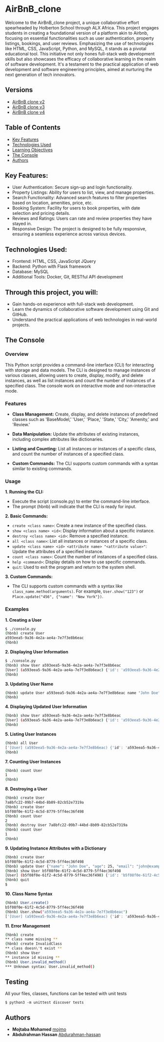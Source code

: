 # AirBnB_clone
Welcome to the AirBnB_clone project, a unique collaborative effort spearheaded by Holberton School through ALX Africa. This project engages students in creating a foundational version of a platform akin to Airbnb, focusing on essential functionalities such as user authentication, property listings, bookings, and user reviews. Emphasizing the use of technologies like HTML, CSS, JavaScript, Python, and MySQL, it stands as a pivotal educational tool. This initiative not only hones full-stack web development skills but also showcases the efficacy of collaborative learning in the realm of software development. It's a testament to the practical application of web development and software engineering principles, aimed at nurturing the next generation of tech innovators.

## Versions
- [AirBnB clone v2](https://github.com/mojmo/AirBnB_clone_v2)
- [AirBnB clone v3](https://github.com/Abdurahman-hassan/AirBnB_clone_v3)
- [AirBnB clone v4](https://github.com/Abdurahman-hassan/AirBnB_clone_v4)

## Table of Contents

- [Key Features](#key-features)
- [Technologies Used](technologies-used)
- [Learning Objectives](#learning-objectives)
- [The Console](#the-console)
- [Authors](#authors)


## Key Features:
- User Authentication: Secure sign-up and login functionality.
- Property Listings: Ability for users to list, view, and manage properties.
- Search Functionality: Advanced search features to filter properties based on location, amenities, price, etc.
- Booking System: Facility for users to book properties, with date selection and pricing details.
- Reviews and Ratings: Users can rate and review properties they have stayed in.
- Responsive Design: The project is designed to be fully responsive, ensuring a seamless experience across various devices.

## Technologies Used:

- Frontend: HTML, CSS, JavaScript JQuery
- Backend: Python with Flask framework
- Database: MySQL
- Additional Tools: Docker, Git, RESTful API development

## Through this project, you will:
- Gain hands-on experience with full-stack web development.
- Learn the dynamics of collaborative software development using Git and GitHub.
- Understand the practical applications of web technologies in real-world projects.

## The Console
### Overview
This Python script provides a command-line interface (CLI) for interacting with storage and data models. The CLI is designed to manage instances of various classes, allowing users to create, display, modify, and delete instances, as well as list instances and count the number of instances of a specified class. The console work on interactive mode and non-interactive mode.

### Features
- **Class Management:** Create, display, and delete instances of predefined classes such as 'BaseModel,' 'User,' 'Place,' 'State,' 'City,' 'Amenity,' and 'Review.'
- **Data Manipulation:** Update the attributes of existing instances, including complex attributes like dictionaries.
- **Listing and Counting:** List all instances or instances of a specific class, and count the number of instances of a specified class.

- **Custom Commands:** The CLI supports custom commands with a syntax similar to existing commands.

### Usage
**1. Running the CLI:**
- Execute the script (console.py) to enter the command-line interface.
- The prompt (hbnb) will indicate that the CLI is ready for input.

**2. Basic Commands:**
- `create <class name>`: Create a new instance of the specified class.
- `show <class name> <id>`: Display information about a specific instance.
- `destroy <class name> <id>`: Remove a specified instance.
- `all <class name>`: List all instances or instances of a specific class.
- `update <class name> <id> <attribute name> "<attribute value>"`: Update the attributes of a specified instance.
- `count <class name>`: Count the number of instances of a specified class.
- `help <command>`: Display details on how to use specific commands.
- `quit`: Used to exit the program and return to the system shell.

**3. Custom Commands:**
- The CLI supports custom commands with a syntax like  
`class_name.method(arguments)`. For example, `User.show("123")` or `Place.update("456", {"name": "New York"})`.

### Examples

**1. Creating a User**  
```bash
$ ./console.py
(hbnb) create User
a593eea5-9a36-4e2a-ae4a-7e7f3e8b6eac
(hbnb)
```

**2. Displaying User Information**  
```bash
$ ./console.py
(hbnb) show User a593eea5-9a36-4e2a-ae4a-7e7f3e8b6eac
[User] (a593eea5-9a36-4e2a-ae4a-7e7f3e8b6eac) {'id': 'a593eea5-9a36-4e2a-ae4a-7e7f3e8b6eac', 'created_at': datetime.datetime(2024, 1, 15, 12, 0, 0, 0), 'updated_at': datetime.datetime(2024, 1, 15, 12, 0, 0, 0)}
(hbnb)
```

**3. Updating User Name**
```bash
(hbnb) update User a593eea5-9a36-4e2a-ae4a-7e7f3e8b6eac name "John Doe"
(hbnb)
```

**4. Displaying Updated User Information**
```bash
(hbnb) show User a593eea5-9a36-4e2a-ae4a-7e7f3e8b6eac
[User] (a593eea5-9a36-4e2a-ae4a-7e7f3e8b6eac) {'id': 'a593eea5-9a36-4e2a-ae4a-7e7f3e8b6eac', 'created_at': datetime.datetime(2024, 1, 15, 12, 0, 0, 0), 'updated_at': datetime.datetime(2024, 1, 15, 12, 1, 0, 0), 'name': 'John Doe'}
(hbnb)
```

**5. Listing User Instances**
```bash
(hbnb) all User
['[User] (a593eea5-9a36-4e2a-ae4a-7e7f3e8b6eac) {'id': 'a593eea5-9a36-4e2a-ae4a-7e7f3e8b6eac', 'created_at': datetime.datetime(2024, 1, 15, 12, 0, 0, 0), 'updated_at': datetime.datetime(2024, 1, 15, 12, 1, 0, 0), 'name': 'John Doe'}']
(hbnb)
```

**7. Counting User Instances**
```bash
(hbnb) count User
1
(hbnb)
```

**8. Destroying a User**
```bash
(hbnb) create User
7a8bfc22-09b7-44bd-8b09-82cb52e7319a
(hbnb) create User
b5f08f0e-61f2-4c5d-8779-5ff4ec36f498
(hbnb) count User
2
(hbnb) destroy User 7a8bfc22-09b7-44bd-8b09-82cb52e7319a
(hbnb) count User
1
(hbnb)
```

**9. Updating Instance Attributes with a Dictionary**
```bash
(hbnb) create User
b5f08f0e-61f2-4c5d-8779-5ff4ec36f498
(hbnb) update User {"name": "John Doe", "age": 25, "email": "john@example.com"}
(hbnb) show User b5f08f0e-61f2-4c5d-8779-5ff4ec36f498
[User] (b5f08f0e-61f2-4c5d-8779-5ff4ec36f498) {'id': 'b5f08f0e-61f2-4c5d-8779-5ff4ec36f498', 'created_at': datetime.datetime(2024, 1, 15, 12, 0, 0, 0), 'updated_at': datetime.datetime(2024, 1, 15, 12, 1, 0, 0), 'name': 'John Doe', 'age': 25, 'email': 'john@example.com'}
(hbnb) quit
$
```

**10. Class Name Syntax**
```bash
(hbnb) User.create()
b5f08f0e-61f2-4c5d-8779-5ff4ec36f498
(hbnb) User.show("a593eea5-9a36-4e2a-ae4a-7e7f3e8b6eac")
['[User] (a593eea5-9a36-4e2a-ae4a-7e7f3e8b6eac) {'id': 'a593eea5-9a36-4e2a-ae4a-7e7f3e8b6eac', 'created_at': datetime.datetime(2024, 1, 15, 12, 0, 0, 0), 'updated_at': datetime.datetime(2024, 1, 15, 12, 1, 0, 0)}']
```

**11. Error Management**
```bash
(hbnb) create
** class name missing **
(hbnb) create InvalidClass
** class doesn\'t exist **
(hbnb) show User
** instance id missing **
(hbnb) User.invalid_method()
*** Unknown syntax: User.invalid_method()
```

## Testing

All your files, classes, functions can be tested with unit tests
```
$ python3 -m unittest discover tests
```

## Authors

- **Mojtaba Mohamed** [mojmo](https://github.com/mojmo)  
- **Abdulrahman Hassan** [Abdurahman-hassan](https://github.com/Abdurahman-hassan)

